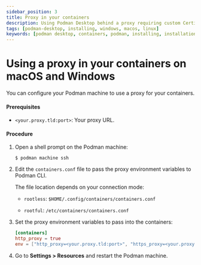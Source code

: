 ```yaml
---
sidebar_position: 3
title: Proxy in your containers
description: Using Podman Desktop behind a proxy requiring custom Certificate Authorities (CA).
tags: [podman-desktop, installing, windows, macos, linux]
keywords: [podman desktop, containers, podman, installing, installation, windows, macos, linux]
---
```


# Using a proxy in your containers on macOS and Windows

You can configure your Podman machine to use a proxy for your containers.

#### Prerequisites

- `<your.proxy.tld:port>`: Your proxy URL.

#### Procedure

1. Open a shell prompt on the Podman machine:

   ```shell-session
   $ podman machine ssh
   ```

1. Edit the `containers.conf` file to pass the proxy environment variables to Podman CLI.

   The file location depends on your connection mode:

   - `rootless`: `$HOME/.config/containers/containers.conf`

   - `rootful`: `/etc/containers/containers.conf`

1. Set the proxy environment variables to pass into the containers:

   ```toml
   [containers]
   http_proxy = true
   env = ["http_proxy=<your.proxy.tld:port>", "https_proxy=<your.proxy.tld:port>"]
   ```

1. Go to **Settings > Resources** and restart the Podman machine.
